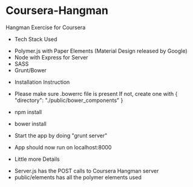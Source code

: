 Coursera-Hangman
================

Hangman Exercise for Coursera

* Tech Stack Used

- Polymer.js with Paper Elements (Material Design released by Google)
- Node with Express for Server
- SASS
- Grunt/Bower

* Installation Instruction

- Please make sure .bowerrc file is present
If not, create one with
{
  "directory": "./public/bower_components"
}

- npm install
- bower install
- Start the app by doing "grunt server"
- App should now run on localhost:8000

* Little more Details

- Server.js has the POST calls to Coursera Hangman server
- public/elements has all the polymer elements used
